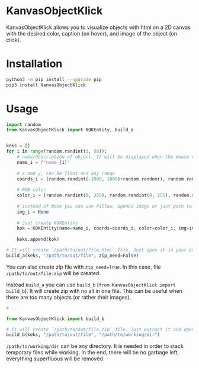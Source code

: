 # KanvasObjectKlick

KanvasObjectKlick allows you to visualize objects with html on a 2D canvas with the desired color, caption (on hover), and image of the object (on click).

# Installation

```bash
python3 -m pip install --upgrade pip
pip3 install KanvasObjectKlick
```

# Usage

```python
import random
from KanvasObjectKlick import KOKEntity, build_a


keks = []
for i in range(random.randint(3, 50)):
    # name/description of object. It will be displayed when the mouse cursor is hovered over.
    name_i = f"name_{i}"
    
    # x and y, can be float and any range
    coords_i = (random.randint(-1000, 1000)+random.random(), random.randint(-1000, 1000)+random.random())  
    
    # RGB color
    color_i = (random.randint(0, 255), random.randint(0, 255), random.randint(0, 255))  
    
    # instead of None you can use Pillow, OpenCV image or just path to picture file
    img_i = None  
    
    # Just create KOKEntity
    kok = KOKEntity(name=name_i, coords=coords_i, color=color_i, img=img_i)
    
    keks.append(kok)

# It will create `/path/to/out/file.html` file. Just open it in your browser.
build_a(keks, "/path/to/out/file", zip_need=False)
```

You can also create zip file with `zip_need=True`. In this case, file `/path/to/out/file.zip` will be created.

Instead `build_a` you can use `build_b` (`from KanvasObjectKlick import build_b`). It will create zip with no all in one file. This can be useful when there are too many objects (or rather their images).

```python
# ...

from KanvasObjectKlick import build_b

# It will create `/path/to/out/file.zip` file. Just extract it and open `index.html` in your browser.
build_b(keks, "/path/to/out/file", "/path/to/working/dir")
```

`/path/to/working/dir` can be any directory. It is needed in order to stack temporary files while working. In the end, there will be no garbage left, everything superfluous will be removed.
